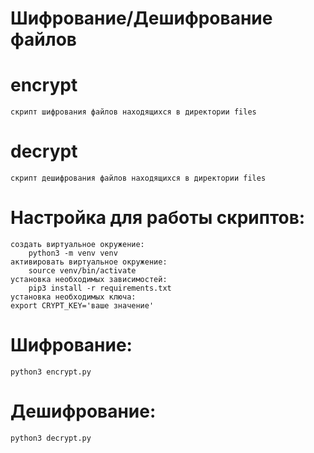 Шифрование/Дешифрование файлов
==========

encrypt
==========
	скрипт шифрования файлов находящихся в директории files

decrypt 
==========
	скрипт дешифрования файлов находящихся в директории files

Настройка для работы скриптов:
==========
	создать виртуальное окружение:
		python3 -m venv venv
	активировать виртуальное окружение:
		source venv/bin/activate
	установка необходимых зависимостей:
		pip3 install -r requirements.txt
	установка необходимых ключа:
	export CRYPT_KEY='ваше значение'

Шифрование:
==========
	python3 encrypt.py

Дешифрование:
==========
	python3 decrypt.py

